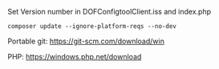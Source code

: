 Set Version number in DOFConfigtoolClient.iss and index.php

```
composer update --ignore-platform-reqs --no-dev
```

Portable git:
https://git-scm.com/download/win

PHP:
https://windows.php.net/download